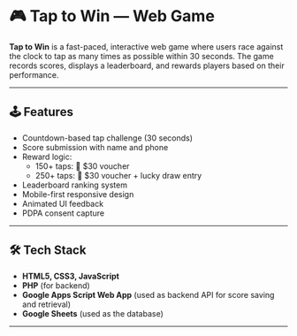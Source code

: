 # 🎮 Tap to Win — Web Game

**Tap to Win** is a fast-paced, interactive web game where users race against the clock to tap as many times as possible within 30 seconds. The game records scores, displays a leaderboard, and rewards players based on their performance.

---

## 🕹️ Features

- Countdown-based tap challenge (30 seconds)
- Score submission with name and phone
- Reward logic:
  - 150+ taps: 🎁 $30 voucher
  - 250+ taps: 🎁 $30 voucher + lucky draw entry
- Leaderboard ranking system
- Mobile-first responsive design
- Animated UI feedback
- PDPA consent capture

---

## 🛠️ Tech Stack

- **HTML5, CSS3, JavaScript**
- **PHP** (for backend)
- **Google Apps Script Web App** (used as backend API for score saving and retrieval)
- **Google Sheets** (used as the database)

---
